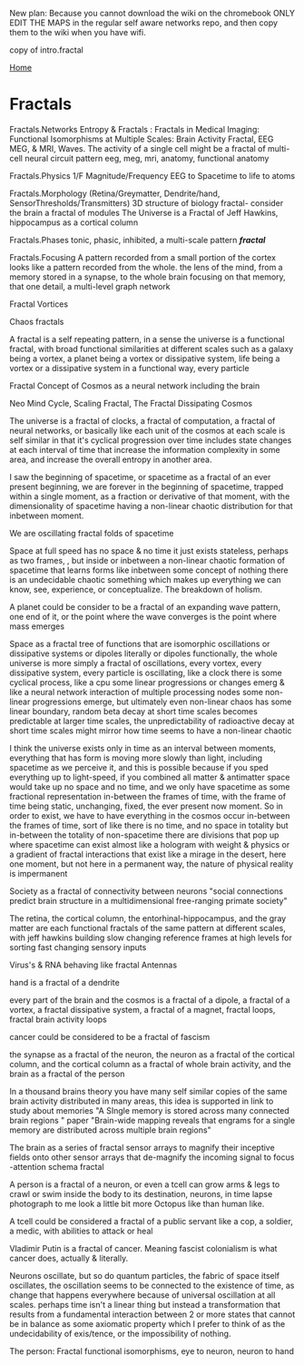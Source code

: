 New plan: Because you cannot download the wiki on the chromebook ONLY EDIT THE MAPS in the regular self aware networks repo, and then copy them to the wiki when you have wifi.

copy of intro.fractal

[Home](https://github.com/v5ma/selfawarenetworks/wiki)

# Fractals

Fractals.Networks Entropy & Fractals : Fractals in Medical Imaging: Functional Isomorphisms at Multiple Scales: Brain Activity Fractal, EEG MEG, & MRI, Waves. The activity of a single cell might be a fractal of multi-cell neural circuit pattern eeg, meg, mri, anatomy, functional anatomy

Fractals.Physics 1/F Magnitude/Frequency EEG to Spacetime to life to atoms

Fractals.Morphology (Retina/Greymatter, Dendrite/hand, SensorThresholds/Transmitters)
3D structure of biology fractal- consider the brain a fractal of modules
The Universe is a Fractal of Jeff Hawkins, hippocampus as a cortical column

Fractals.Phases tonic, phasic, inhibited, a multi-scale pattern **_fractal_**

Fractals.Focusing A pattern recorded from a small portion of the cortex looks like a pattern recorded from the whole. the lens of the mind, from a memory stored in a synapse, to the whole brain focusing on that memory, that one detail, a multi-level graph network

Fractal Vortices

Chaos fractals

A fractal is a self repeating pattern, in a sense the universe is a functional fractal, with broad functional similarities at different scales such as a galaxy being a vortex, a planet being a vortex or dissipative system, life being a vortex or a dissipative system in a functional way, every particle

Fractal Concept of Cosmos as a neural network including the brain

Neo Mind Cycle, Scaling Fractal, The Fractal Dissipating Cosmos


The universe is a fractal of clocks, a fractal of computation, a fractal of neural networks, or basically like each unit of the cosmos at each scale is self similar in that it's cyclical progression over time includes state changes at each interval of time that increase the information complexity in some area, and increase the overall entropy in another area.

I saw the beginning of spacetime, or spacetime as a fractal of an ever present beginning, we are forever in the beginning of spacetime, trapped within a single moment, as a fraction or derivative of that moment, with the dimensionality of spacetime having a non-linear chaotic distribution for that inbetween moment.

We are oscillating fractal folds of spacetime

Space at full speed has no space & no time it just exists stateless, perhaps as two frames, , but inside or inbetween a non-linear chaotic formation of spacetime that learns forms like inbetween some concept of nothing there is an undecidable chaotic something which makes up everything we can know, see, experience, or conceptualize. The breakdown of holism.

A planet could be consider to be a fractal of an expanding wave pattern, one end of it, or the point where the wave converges is the point where mass emerges

Space as a fractal tree of functions that are isomorphic oscillations or dissipative systems or dipoles literally or dipoles functionally, the whole universe is more simply a fractal of oscillations, every vortex, every dissipative system, every particle is oscillating, like a clock there is some cyclical process, like a cpu some linear progressions or changes emerg & like a neural network interaction of multiple processing nodes some non-linear progressions emerge, but ultimately even non-linear chaos has some linear boundary, random beta decay at short time scales becomes predictable at larger time scales, the unpredictability of radioactive decay at short time scales might mirror how time seems to have a non-linear chaotic

I think the universe exists only in time as an interval between moments, everything that has form is moving more slowly than light, including spacetime as we perceive it, and this is possible because if you sped everything up to light-speed, if you combined all matter & antimatter space would take up no space and no time, and we only have spacetime as some fractional representation in-between the frames of time, with the frame of time being static, unchanging, fixed, the ever present now moment. So in order to exist, we have to have everything in the cosmos occur in-between the frames of time, sort of like there is no time, and no space in totality but in-between the totality of non-spacetime there are divisions that pop up where spacetime can exist almost like a hologram with weight & physics or a gradient of fractal interactions that exist like a mirage in the desert, here one moment, but not here in a permanent way, the nature of physical reality is impermanent

Society as a fractal of connectivity between neurons "social connections predict brain structure in a multidimensional free-ranging primate society"

The retina, the cortical column, the entorhinal-hippocampus, and the gray matter are each functional fractals of the same pattern at different scales, with jeff hawkins building slow changing reference frames at high levels for sorting fast changing sensory inputs

Virus's & RNA behaving like fractal Antennas

hand is a fractal of a dendrite

every part of the brain and the cosmos is a fractal of a dipole, a fractal of a vortex, a fractal dissipative system, a fractal of a magnet, fractal loops, fractal brain activity loops

cancer could be considered to be a fractal of fascism

the synapse as a fractal of the neuron, the neuron as a fractal of the cortical column, and the cortical column as a fractal of whole brain activity, and the brain as a fractal of the person

In a thousand brains theory you have many self similar copies of the same brain activity distributed in many areas, this idea is supported in link to study about memories "A SIngle memory is stored across many connected brain regions " paper "Brain-wide mapping reveals that engrams for a single memory are distributed across multiple brain regions"

The brain as a series of fractal sensor arrays to magnify their inceptive fields onto other sensor arrays that de-magnify the incoming signal to focus -attention schema fractal

A person is a fractal of a neuron, or even a tcell can grow arms & legs to crawl or swim inside the body to its destination, neurons, in time lapse photograph to me look a little bit more Octopus like than human like.

A tcell could be considered a fractal of a public servant like a cop, a soldier, a medic, with abilities to attack or heal

Vladimir Putin is a fractal of cancer. Meaning fascist colonialism is what cancer does, actually & literally.

Neurons oscillate, but so do quantum particles, the fabric of space itself oscillates, the oscillation seems to be connected to the existence of time, as change that happens everywhere because of universal oscillation at all scales. perhaps time isn't a linear thing but instead a transformation that results from a fundamental interaction between 2 or more states that cannot be in balance as some axiomatic property which I prefer to think of as the undecidability of exis/tence, or the impossibility of nothing.

The person: Fractal functional isomorphisms, eye to neuron, neuron to hand
